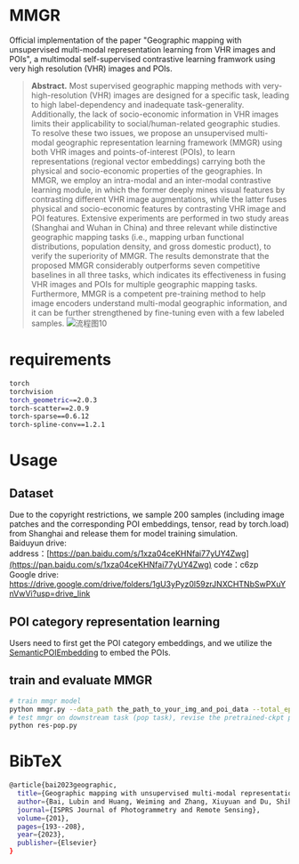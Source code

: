 # MMGR
Official implementation of the paper "Geographic mapping with unsupervised multi-modal representation learning from VHR images and POIs", a multimodal self-supervised contrastive learning framwork using very high resolution (VHR) images and POIs. 
> **Abstract.**
> Most supervised geographic mapping methods with very-high-resolution (VHR) images are designed for a specific task, leading to high label-dependency and inadequate task-generality. Additionally, the lack of socio-economic information in VHR images limits their applicability to social/human-related geographic studies. To resolve these two issues, we propose an unsupervised multi-modal geographic representation learning framework (MMGR) using both VHR images and points-of-interest (POIs), to learn representations (regional vector embeddings) carrying both the physical and socio-economic properties of the geographies. In MMGR, we employ an intra-modal and an inter-modal contrastive learning module, in which the former deeply mines visual features by contrasting different VHR image augmentations, while the latter fuses physical and socio-economic features by contrasting VHR image and POI features. Extensive experiments are performed in two study areas (Shanghai and Wuhan in China) and three relevant while distinctive geographic mapping tasks (i.e., mapping urban functional distributions, population density, and gross domestic product), to verify the superiority of MMGR. The results demonstrate that the proposed MMGR considerably outperforms seven competitive baselines in all three tasks, which indicates its effectiveness in fusing VHR images and POIs for multiple geographic mapping tasks. Furthermore, MMGR is a competent pre-training method to help image encoders understand multi-modal geographic information, and it can be further strengthened by fine-tuning even with a few labeled samples.
> ![流程图10](https://github.com/bailubin/MMGR/assets/29422469/1b643f36-1fca-48ff-b229-5c05d105b0d1)
# requirements
```bash
torch
torchvision
torch_geometric==2.0.3
torch-scatter==2.0.9
torch-sparse==0.6.12
torch-spline-conv==1.2.1
```
# Usage
## Dataset 
Due to the copyright restrictions, we sample 200 samples (including image patches and the corresponding POI embeddings, tensor, read by torch.load) from Shanghai and release them for model training simulation.  
Baiduyun drive:  
address：[https://pan.baidu.com/s/1xza04ceKHNfai77yUY4Zwg](https://pan.baidu.com/s/1xza04ceKHNfai77yUY4Zwg) 
code：c6zp  
Google drive:  
https://drive.google.com/drive/folders/1gU3yPyz0l59zrJNXCHTNbSwPXuYnVwVi?usp=drive_link  

## POI category representation learning
Users need to first get the POI category embeddings, and we utilize the [SemanticPOIEmbedding](https://github.com/RightBank/Semantics-preserved-POI-embedding) to embed the POIs.
## train and evaluate MMGR
```bash
# train mmgr model
python mmgr.py --data_path the_path_to_your_img_and_poi_data --total_epoch 120 --model_path the_path_to_save_model --train_record train_record_name
# test mmgr on downstream task (pop task), revise the pretrained-ckpt path in the python file in the first step
python res-pop.py
```
# BibTeX
```bash
@article{bai2023geographic,
  title={Geographic mapping with unsupervised multi-modal representation learning from VHR images and POIs},
  author={Bai, Lubin and Huang, Weiming and Zhang, Xiuyuan and Du, Shihong and Cong, Gao and Wang, Haoyu and Liu, Bo},
  journal={ISPRS Journal of Photogrammetry and Remote Sensing},
  volume={201},
  pages={193--208},
  year={2023},
  publisher={Elsevier}
}
```
